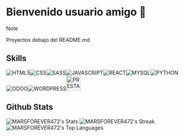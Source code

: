 # Bienvenido usuario amigo 👋
> [!NOTE]
> Proyectos debajo del README.md

## Skills
<img src="https://www.vectorlogo.zone/logos/w3_html5/w3_html5-ar21.svg" alt="HTML5"/><img src="https://www.vectorlogo.zone/logos/w3_css/w3_css-ar21.svg" alt="CSS"/><img src="https://www.vectorlogo.zone/logos/sass-lang/sass-lang-ar21.svg" alt="SASS"/><img src="https://www.vectorlogo.zone/logos/javascript/javascript-ar21.svg" alt="JAVASCRIPT"/><img src="https://www.vectorlogo.zone/logos/reactjs/reactjs-ar21.svg" alt="REACT"/><img src="https://www.vectorlogo.zone/logos/mysql/mysql-ar21.svg" alt="MYSQL"/><img src="https://www.vectorlogo.zone/logos/python/python-ar21.svg" alt="PYTHON"/><img src="https://upload.wikimedia.org/wikipedia/commons/5/50/Odoo_logo.svg" alt="ODOO"/><img src="https://www.vectorlogo.zone/logos/wordpress/wordpress-ar21.svg" alt="WORDPRESS"/><img src="https://vectorwiki.com/images/hksJN__prestashop.svg" alt="PRESTASHOP" width="40px"/>


## Github Stats

![MARSFOREVER472's Stats](https://github-readme-stats.vercel.app/api?username=Alvaro624la&theme=vue-dark&show_icons=true&hide_border=true&count_private=true)
![MARSFOREVER472's Streak](https://github-readme-streak-stats.herokuapp.com/?user=Alvaro624la&theme=vue-dark&hide_border=true)
![MARSFOREVER472's Top Languages](https://github-readme-stats.vercel.app/api/top-langs/?username=Alvaro624la&theme=vue-dark&show_icons=true&hide_border=true&layout=compact)
<!--
# A first-level heading
## A second-level heading
### A third-level heading

**Alvaro624la/Alvaro624la** is a ✨ _special_ ✨ repository because its `README.md` (this file) appears on your GitHub profile.

Here are some ideas to get you started:

- 🔭 I’m currently working on ...
- 🌱 I’m currently learning ...
- 👯 I’m looking to collaborate on ...
- 🤔 I’m looking for help with ...
- 💬 Ask me about ...
- 📫 How to reach me: ...
- 😄 Pronouns: ...
- ⚡ Fun fact: ...

Some basic Git commands are:
```
git status
git add
git commit
```

> Text that is a quote
-->
